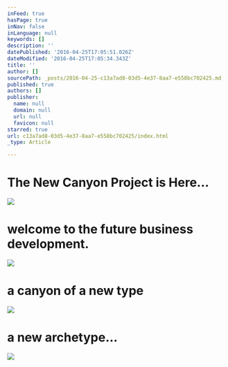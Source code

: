 ```yaml
---
inFeed: true
hasPage: true
inNav: false
inLanguage: null
keywords: []
description: ''
datePublished: '2016-04-25T17:05:51.026Z'
dateModified: '2016-04-25T17:05:34.343Z'
title: ''
author: []
sourcePath: _posts/2016-04-25-c13a7ad8-03d5-4e37-8aa7-e558bc702425.md
published: true
authors: []
publisher:
  name: null
  domain: null
  url: null
  favicon: null
starred: true
url: c13a7ad8-03d5-4e37-8aa7-e558bc702425/index.html
_type: Article

---
```

# The New Canyon Project is Here...
![](https://the-grid-user-content.s3-us-west-2.amazonaws.com/067ddc12-aae1-4dad-971c-6add3037c6a3.jpg)

# welcome to the future business development.
![](https://the-grid-user-content.s3-us-west-2.amazonaws.com/55b5c18b-eff1-4c07-b250-47aafc73c8c6.jpg)

# a canyon of a new type
![](https://the-grid-user-content.s3-us-west-2.amazonaws.com/78d693ee-8164-4348-848e-a44b4ff2a400.jpg)

# a new archetype...
![](https://the-grid-user-content.s3-us-west-2.amazonaws.com/3ea708f3-4903-4456-a783-5f0fc2441bcd.jpg)
